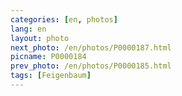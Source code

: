 ```yaml
---
categories: [en, photos]
lang: en
layout: photo
next_photo: /en/photos/P0000187.html
picname: P0000184
prev_photo: /en/photos/P0000185.html
tags: [Feigenbaum]
---
```

